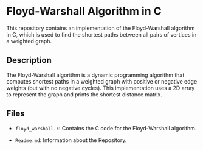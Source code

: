# Floyd-Warshall Algorithm in C

This repository contains an implementation of the Floyd-Warshall algorithm in C, which is used to find the shortest paths between all pairs of vertices in a weighted graph.

## Description

The Floyd-Warshall algorithm is a dynamic programming algorithm that computes shortest paths in a weighted graph with positive or negative edge weights (but with no negative cycles). This implementation uses a 2D array to represent the graph and prints the shortest distance matrix.

## Files

- `floyd_warshall.c`: Contains the C code for the Floyd-Warshall algorithm.

- `Readme.md`: Information about the Repository.



